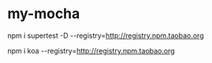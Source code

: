 # my-mocha

npm i supertest -D --registry=http://registry.npm.taobao.org

npm i koa --registry=http://registry.npm.taobao.org